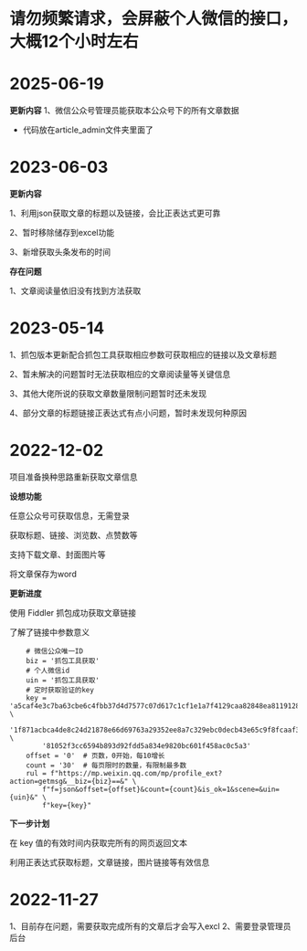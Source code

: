 # 请勿频繁请求，会屏蔽个人微信的接口，大概12个小时左右

# 2025-06-19
**更新内容**
1、微信公众号管理员能获取本公众号下的所有文章数据
- 代码放在article_admin文件夹里面了

# 2023-06-03
**更新内容**

1、利用json获取文章的标题以及链接，会比正表达式更可靠

2、暂时移除储存到excel功能

3、新增获取头条发布的时间


**存在问题**

1、文章阅读量依旧没有找到方法获取


# 2023-05-14
1、抓包版本更新配合抓包工具获取相应参数可获取相应的链接以及文章标题

2、暂未解决的问题暂时无法获取相应的文章阅读量等关键信息

3、其他大佬所说的获取文章数量限制问题暂时还未发现

4、部分文章的标题链接正表达式有点小问题，暂时未发现何种原因


# 2022-12-02
项目准备换种思路重新获取文章信息

**设想功能**

任意公众号可获取信息，无需登录

获取标题、链接、浏览数、点赞数等

支持下载文章、封面图片等

将文章保存为word


**更新进度**

使用 Fiddler 抓包成功获取文章链接

了解了链接中参数意义

        # 微信公众唯一ID
        biz = '抓包工具获取'
        # 个人微信id
        uin = '抓包工具获取'
        # 定时获取验证的key
        key = 'a5caf4e3c7ba63cbe6c4fbb37d4d7577c07d617c1cf1e1a7f4129caa82848ea81191282b75ca5c8fc51f8983154937450fe4ea59321c' \
            '1f871acbca4de8c24d21878e66d69763a29352ee8a7c329ebc0decb43e65c9f8fcaaf301bf0bac283614bef3626139bcd0d' \
            '81052f3cc6594b893d92fdd5a834e9820bc601f458ac0c5a3'
        offset = '0'  # 页数，0开始，每10增长
        count = '30'  # 每页限时的数量，有限制最多数
        rul = f"https://mp.weixin.qq.com/mp/profile_ext?action=getmsg&__biz={biz}==&" \
            f"f=json&offset={offset}&count={count}&is_ok=1&scene=&uin={uin}&" \
            f"key={key}"


**下一步计划**

在 key 值的有效时间内获取完所有的网页返回文本

利用正表达式获取标题，文章链接，图片链接等有效信息


# 2022-11-27
1、目前存在问题，需要获取完成所有的文章后才会写入excl
2、需要登录管理员后台



